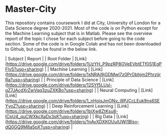 # Master-City
This repository contains coursework I did at City, University of London for a Data Science degree 2020-2021. Most of the code is on Python except for the Machine Learning subject that is in Matlab. Please see the overview report of the topic I chose for each subject before going to the code section. Some of the code is in Google Colab and has not been downloaded to Github, but can be found in the below link.


| Subject | Report |
| Root Folder | [Link] (https://drive.google.com/drive/folders/1UzYH_P9pzRP8OVeEVbtETf0S1EgPFlyS?usp=sharing) |
| Machine Learning | [Link] (https://drive.google.com/drive/folders/1sNRAj9jGDMwl7z0PrObhjm2PhrzjjrRa?usp=sharing) |
| Principle of Data Science | [Link] (https://drive.google.com/drive/folders/12SYf5LUsl-gZ7JAcdXrZwVqq3zuZXKBo?usp=sharing) |
| Neural Computing | [Link] [Link] (https://drive.google.com/drive/folders/1_nHoisJmONv_j9PJCcLEuk9ns6SEYyoZ?usp=sharing) |
| Deep Reinforcement Learning | [Link] (https://drive.google.com/drive/folders/1bjXw8ZtKsu8-ICpU4_quCWXkcXaDx3sK?usp=sharing) |
| Big Data | [Link] (https://drive.google.com/drive/folders/1nAyXDXKOUuIUWj1BIsy-dQ0GQ9M8a5pX?usp=sharing) |

